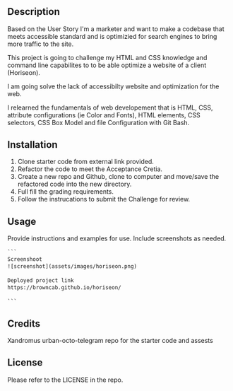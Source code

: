 # <Horiseon>

## Description
Based on the User Story I'm a marketer and want to make a codebase that meets accessible standard and is optimizied for search engines to bring more traffic to the site. 

This project is going to challenge my HTML and CSS knowledge and command line capabilites to to be able optimize a website of a client (Horiseon). 

I am going solve the lack of accessibilty website and optimization for the web.

I relearned the fundamentals of web developement that is HTML, CSS, attribute configurations (ie Color and Fonts), HTML elements, CSS selectors, CSS Box Model and file Configuration with Git Bash. 

## Installation
1. Clone starter code from external link provided.
2. Refactor the code to meet the Acceptance Cretia.
3. Create a new repo and Github, clone to computer and move/save the refactored code into the new directory.
4. Full fill the grading requirements.
5. Follow the instrucations to submit the Challenge for review.

## Usage
Provide instructions and examples for use. Include screenshots as needed. 

    ```
    Screenshoot
    ![screenshot](assets/images/horiseon.png)

    Deployed project link
    https://browncab.github.io/horiseon/

    ```

## Credits
Xandromus urban-octo-telegram repo for the starter code and assests

## License
Please refer to the LICENSE in the repo.